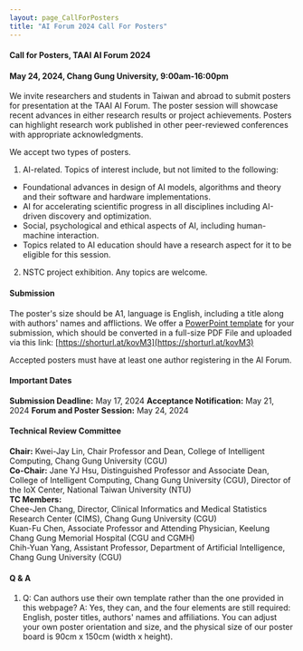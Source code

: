 ```yaml
---
layout: page_CallForPosters
title: "AI Forum 2024 Call For Posters"
---
```


#### Call for Posters, TAAI AI Forum 2024
#### May 24, 2024, Chang Gung University, 9:00am-16:00pm

We invite researchers and students in Taiwan and abroad to submit posters for presentation at the TAAI AI Forum. The poster session will showcase recent advances in either research results or project achievements. Posters can highlight research work published in other peer-reviewed conferences with appropriate acknowledgments. 

We accept two types of posters.
1. AI-related.
Topics of interest include, but not limited to the following:

- Foundational advances in design of AI models, algorithms and theory and their software and hardware implementations.
- AI for accelerating scientific progress in all disciplines including AI-driven discovery and optimization.
- Social, psychological and ethical aspects of AI, including human-machine interaction.
- Topics related to AI education should have a research aspect for it to be eligible for this session.

2. NSTC project exhibition.
Any topics are welcome.

#### Submission

The poster's size should be A1, language is English, including a title along with authors' names and afflictions. We offer a [PowerPoint template](https://changgunguniversity-my.sharepoint.com/:p:/g/personal/d000019097_cgu_edu_tw/EZyukcZcilRJl2iz-QbwXmYBnXsZGwrtTfY9nlsGNGDBgQ?e=9ffwAs) for your submission, which should be converted in a full-size PDF File and uploaded via this link: [https://shorturl.at/kovM3](https://shorturl.at/kovM3)

Accepted posters must have at least one author registering in the AI Forum. 

#### Important Dates
**Submission Deadline:** May 17, 2024
**Acceptance Notification:** May 21, 2024
**Forum and Poster Session:** May 24, 2024

#### Technical Review Committee
**Chair:** Kwei-Jay Lin, Chair Professor and Dean, College of Intelligent Computing, Chang Gung University (CGU) <br/>
**Co-Chair:** Jane YJ Hsu, Distinguished Professor and Associate Dean, College of Intelligent Computing, Chang Gung University (CGU), Director of the IoX Center, National Taiwan University (NTU)<br/>
**TC Members:**<br/>
Chee-Jen Chang, Director, Clinical Informatics and Medical Statistics Research Center (CIMS), Chang Gung University (CGU)<br/>
Kuan-Fu Chen, Associate Professor and Attending Physician, Keelung Chang Gung Memorial Hospital (CGU and CGMH)<br/>
Chih-Yuan Yang, Assistant Professor, Department of Artificial Intelligence, Chang Gung University (CGU)

#### Q & A
1. Q: Can authors use their own template rather than the one provided in this webpage? A: Yes, they can, and the four elements are still required: English, poster titles, authors' names and affiliations. You can adjust your own poster orientation and size, and the physical size of our poster board is 90cm x 150cm (width x height).
